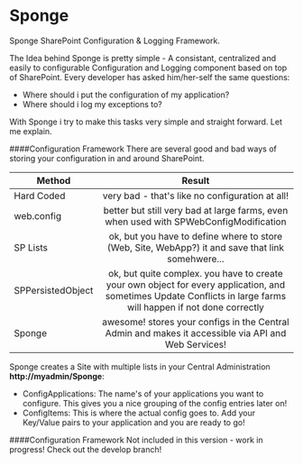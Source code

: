 Sponge
======

Sponge SharePoint Configuration &amp; Logging Framework.

The Idea behind Sponge is pretty simple - A consistant, centralized and easily to configurable Configuration and
Logging component based on top of SharePoint. Every developer has asked him/her-self the same questions:

- Where should i put the configuration of my application?
- Where should i log my exceptions to?

With Sponge i try to make this tasks very simple and straight forward. Let me explain.


####Configuration Framework
There are several good and bad ways of storing your configuration in and around SharePoint.

| Method        | Result           |
| ------------- |:-------------:|
| Hard Coded    | very bad - that's like no configuration at all!
| web.config     | better but still very bad at large farms, even when used with SPWebConfigModification 
| SP Lists | ok, but you have to define where to store (Web, Site, WebApp?) it and save that link somehwere...
| SPPersistedObject | ok, but quite complex. you have to create your own object for  every application, and sometimes Update Conflicts in large farms will happen if not done correctly
| Sponge | awesome! stores your configs in the Central Admin and makes it accessible via API and Web Services!

Sponge creates a Site with multiple lists in your Central Administration **http://myadmin/Sponge**:

- ConfigApplications: The name's of your applications you want to configure. This gives you a nice grouping of the config entries later on!
- ConfigItems: This is where the actual config goes to. Add your Key/Value pairs to your application and you are ready to go!


####Configuration Framework
Not included in this version - work in progress! Check out the develop branch!
